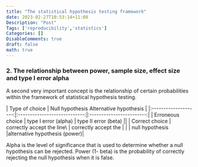 ```yaml
---
title: "The statistical hypothesis testing framework"
date: 2023-02-27T10:53:14+11:00
Description: "Post"
Tags: ['reproducibility','statistics']
Categories: []
DisableComments: true
draft: false
math: true
---
```


### 2. The relationship between power, sample size, effect size and type I error alpha

A second very important concept is the relationship of certain probabilities within the framework of statistical hypothesis testing.

| Type of choice      | Null hypothesis                 Alternative hypothesis  |
|:--------------------:|:----------------------------:|:------------------------:|
| Erroneous choice    | type I error (alpha)          | type II error (beta)     ||
| Correct choice      | correctly accept the line\     | correctly accept the    |
|                     | null hypothesis               |alternative hypothesis (power)|

Alpha is the level of significance that is used to determine whether a null hypothesis can be rejected. Power (1- beta) is the probability of correctly rejecting the null hypothesis when it is false.

